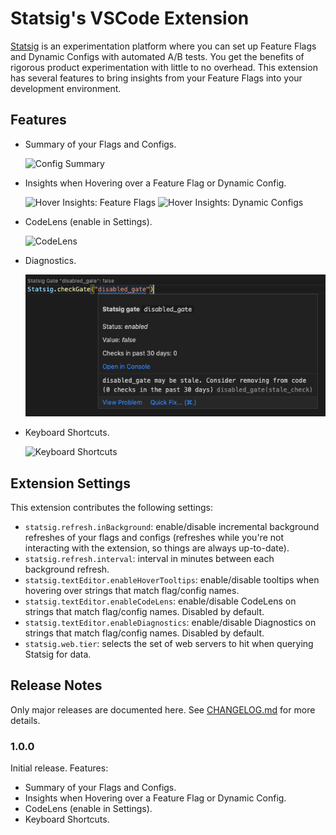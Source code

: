 # Statsig's VSCode Extension

[Statsig](https://www.statsig.com) is an experimentation platform where you can set up Feature Flags and Dynamic Configs with automated A/B tests. You get the benefits of rigorous product experimentation with little to no overhead. This extension has several features to bring insights from your Feature Flags into your development environment.

## Features

- Summary of your Flags and Configs.

  ![Config Summary](media/summary.gif)

- Insights when Hovering over a Feature Flag or Dynamic Config.

  ![Hover Insights: Feature Flags](media/hover_gate.gif)
  ![Hover Insights: Dynamic Configs](media/hover_config.gif)

- CodeLens (enable in Settings).

  ![CodeLens](media/codelens.png)

- Diagnostics.

  ![Diagnostics: Stale Gate](media/stale_gate_diagnostic.png)

- Keyboard Shortcuts.

  ![Keyboard Shortcuts](media/keyboard.gif)

## Extension Settings

This extension contributes the following settings:

- `statsig.refresh.inBackground`: enable/disable incremental background refreshes of your flags and configs (refreshes while you're not interacting with the extension, so things are always up-to-date).
- `statsig.refresh.interval`: interval in minutes between each background refresh.
- `statsig.textEditor.enableHoverTooltips`: enable/disable tooltips when hovering over strings that match flag/config names.
- `statsig.textEditor.enableCodeLens`: enable/disable CodeLens on strings that match flag/config names. Disabled by default.
- `statsig.textEditor.enableDiagnostics`: enable/disable Diagnostics on strings that match flag/config names. Disabled by default.
- `statsig.web.tier`: selects the set of web servers to hit when querying Statsig for data.

## Release Notes

Only major releases are documented here. See [CHANGELOG.md](CHANGELOG.md) for more details.

### 1.0.0

Initial release. Features:

- Summary of your Flags and Configs.
- Insights when Hovering over a Feature Flag or Dynamic Config.
- CodeLens (enable in Settings).
- Keyboard Shortcuts.
